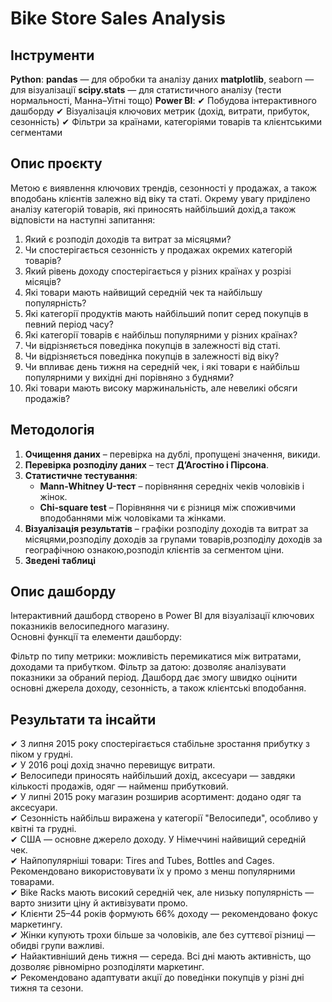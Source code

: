 # Bike Store Sales Analysis

## Інструменти
**Python**:
**pandas** — для обробки та аналізу даних
**matplotlib**, seaborn — для візуалізації
**scipy.stats** — для статистичного аналізу (тести нормальності, Манна–Уітні тощо)
**Power BI**:
✔ Побудова інтерактивного дашборду
✔ Візуалізація ключових метрик (дохід, витрати, прибуток, сезонність)
✔ Фільтри за країнами, категоріями товарів та клієнтськими сегментами

## Опис проєкту  
Метою є виявлення ключових трендів, сезонності у продажах, а також вподобань клієнтів залежно від віку та статі. Окрему увагу приділено аналізу категорій товарів, які приносять найбільший дохід,а також відповісти на наступні запитання:

1.	Який є розподіл доходів та витрат за місяцями?
2.	Чи спостерігається сезонність у продажах окремих категорій товарів?
3.	Який рівень доходу спостерігається у різних країнах у розрізі місяців?
4.	Які товари мають найвищий середній чек та найбільшу популярність?
5.	Які категорії продуктів мають найбільший попит серед покупців в певний період часу?
6.	Які категорії товарів є найбільш популярними у різних країнах?
7.	Чи відрізняється поведінка покупців в залежності від статі.
8.	Чи відрізняється поведінка покупців в залежності від віку?
9.	Чи впливає день тижня на середній чек, і які товари є найбільш популярними у вихідні дні порівняно з буднями?
10.	Які товари мають високу маржинальність, але невеликі обсяги продажів?
	
## **Методологія**
1. **Очищення даних** – перевірка на дублі, пропущені значення, викиди.  
2. **Перевірка розподілу даних** – тест **Д’Агостіно і Пірсона**.  
3. **Статистичне тестування**:  
   - **Mann-Whitney U-тест** – порівняння середніх чеків чоловіків і жінок.  
   - **Chi-square test** – Порівняння чи є різниця між споживчими вподобаннями між чоловіками та жінками.  
4. **Візуалізація результатів** – графіки розподілу доходів та витрат за місяцями,розподілу доходів за групами товарів,розподілу доходів за географічною ознакою,розподіл клієнтів за сегментом ціни.
5. **Зведені таблиці**  

## **Опис дашборду**
Інтерактивний дашборд створено в Power BI для візуалізації ключових показників велосипедного магазину.   
Основні функції та елементи дашборду:   

Фільтр по типу метрики: можливість перемикатися між витратами, доходами та прибутком.
Фільтр за датою: дозволяє аналізувати показники за обраний період.
Дашборд дає змогу швидко оцінити основні джерела доходу, сезонність, а також клієнтські вподобання.

## **Результати та інсайти**  
✔ З липня 2015 року спостерігається стабільне зростання прибутку з піком у грудні.  
✔ У 2016 році дохід значно перевищує витрати.  
✔ Велосипеди приносять найбільший дохід, аксесуари — завдяки кількості продажів, одяг — найменш прибутковий.  
✔ У липні 2015 року магазин розширив асортимент: додано одяг та аксесуари.  
✔ Сезонність найбільш виражена у категорії "Велосипеди", особливо у квітні та грудні.  
✔ США — основне джерело доходу. У Німеччині найвищий середній чек.   
✔ Найпопулярніші товари: Tires and Tubes, Bottles and Cages. Рекомендовано використовувати їх у промо з менш популярними товарами.   
✔ Bike Racks мають високий середній чек, але низьку популярність — варто знизити ціну й активізувати промо.  
✔ Клієнти 25–44 років формують 66% доходу — рекомендовано фокус маркетингу.   
✔ Жінки купують трохи більше за чоловіків, але без суттєвої різниці — обидві групи важливі.  
✔ Найактивніший день тижня — середа. Всі дні мають активність, що дозволяє рівномірно розподіляти маркетинг.  
✔ Рекомендовано адаптувати акції до поведінки покупців у різні дні тижня та сезони.  
